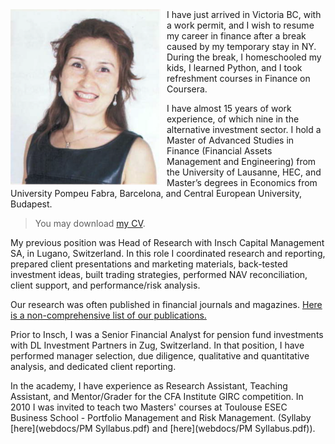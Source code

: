 <img src="img/P_lowres.png" width=240px; style="float: left;margin-right: 10px"/>
I have just arrived in Victoria BC, with a work permit, and I wish to resume my career in finance after a break caused by my temporary stay in NY. During the break, I homeschooled my kids, I learned Python, and I took refreshment courses in Finance on Coursera.  

I have almost 15 years of work experience, of which nine in the alternative investment sector. I hold a Master of Advanced Studies in Finance (Financial Assets Management and Engineering) from the University of Lausanne, HEC, and Master’s degrees in Economics from University Pompeu Fabra, Barcelona, and Central European University, Budapest. 

> You may download [my CV](webdocs/CV.pdf).

My previous position was Head of Research with Insch Capital Management SA, in Lugano, Switzerland.
In this role I coordinated research and reporting, prepared client presentations and marketing materials, back-tested investment ideas, built trading strategies, performed NAV reconciliation, client support, and performance/risk analysis.

Our research was often published in financial journals and magazines. [Here is a non-comprehensive list of our publications.](research0.md)  

Prior to Insch, I was a Senior Financial Analyst for pension fund investments with DL Investment Partners in Zug, Switzerland. In that position, I have performed manager selection, due diligence, qualitative and quantitative analysis, and dedicated client reporting. 

In the academy, I have experience as Research Assistant, Teaching Assistant, and Mentor/Grader for the CFA Institute GIRC competition. In 2010 I was invited to teach two Masters' courses at Toulouse ESEC Business School - Portfolio Management and Risk Management.
(Syllaby [here](webdocs/PM Syllabus.pdf) and [here](webdocs/PM Syllabus.pdf)).